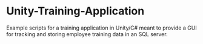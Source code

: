 # Unity-Training-Application

Example scripts for a training application in Unity/C# meant to provide a GUI for tracking and storing employee training data in an SQL server.
